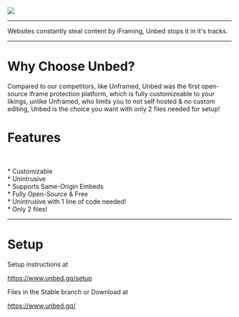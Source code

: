 ![](https://assets.unbed.gq/blocked/assets/unbed_icon.png)
<hr>
<p>Websites constantly steal content by iFraming, Unbed stops it in it's tracks.</P
<br>
<hr>
<h1>Why Choose Unbed?</h1>
<p>
Compared to our competitors, like Unframed, Unbed was the first open-source iframe protection platform, which is fully customizeable to your likings, unlike Unframed, who limits you to not self hosted & no custom editing, Unbed is the choice you want with only 2 files needed for setup! 
<h1>Features</h1>
<br>
<p>
* Customizable
<br>
* Unintrusive
<br>
* Supports Same-Origin Embeds
<br>
* Fully Open-Source & Free
<br>
* Unintrusive with 1 line of code needed!
<br>
* Only 2 files!
<br>
<hr>
<h1>Setup</h1>
<p>Setup instructions at</p><a href="https://www.unbed.gq/setup">https://www.unbed.gq/setup</a>
<br>
<p>Files in the Stable branch or Download at</p><a href="https://www.unbed.gq/">https://www.unbed.gq/</a> 
